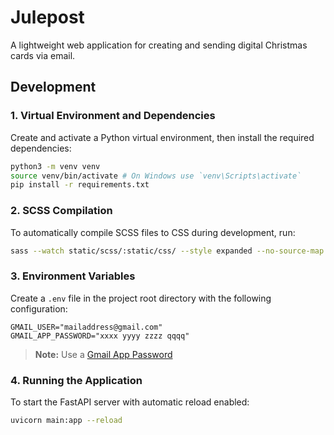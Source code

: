 # Julepost

A lightweight web application for creating and sending digital Christmas cards via email.

## Development

### 1. Virtual Environment and Dependencies

Create and activate a Python virtual environment, then install the required dependencies:

```bash
python3 -m venv venv
source venv/bin/activate # On Windows use `venv\Scripts\activate`
pip install -r requirements.txt
```

### 2. SCSS Compilation

To automatically compile SCSS files to CSS during development, run:

```bash
sass --watch static/scss/:static/css/ --style expanded --no-source-map
```

### 3. Environment Variables

Create a `.env` file in the project root directory with the following configuration:

```
GMAIL_USER="mailaddress@gmail.com"
GMAIL_APP_PASSWORD="xxxx yyyy zzzz qqqq"
```

> <b>Note:</b> Use a [Gmail App Password](https://support.google.com/accounts/answer/185833)

### 4. Running the Application

To start the FastAPI server with automatic reload enabled:

```bash
uvicorn main:app --reload
```
